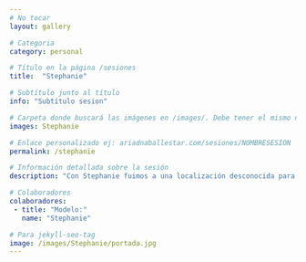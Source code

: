 ```yaml
---
# No tocar
layout: gallery

# Categoria
category: personal

# Título en la página /sesiones
title:  "Stephanie"

# Subtítulo junto al título
info: "Subtítulo sesion"

# Carpeta donde buscará las imágenes en /images/. Debe tener el mismo nombre y sin espacios
images: Stephanie

# Enlace personalizado ej: ariadnaballestar.com/sesiones/NOMBRESESION
permalink: /stephanie

# Información detallada sobre la sesión
description: "Con Stephanie fuimos a una localización desconocida para mí hasta el momento. Un lugar mágico y lleno de encanto donde hicimos una sesión prácticamente solas. Lo único que nos acompañó desde el cielo fue un drone del que desconocíamos (y seguimos desconociendo) su procedencia."

# Colaboradores
colaboradores:
 - title: "Modelo:"
   name: "Stephanie"

# Para jekyll-seo-tag
image: /images/Stephanie/portada.jpg
---
```

